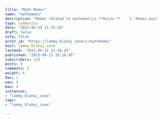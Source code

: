 ```yaml
---
title: "Math Memes" 
name: "mathmemes"
description: "Memes related to mathematics.**Rules:**    1: Memes must be related to mathematics in some way.    2: No bigotry of any kind.    "
type: community
date: "2023-06-19 11:35:28"
draft: false
nsfw: false
actor_id: "https://lemmy.blahaj.zone/c/mathmemes"
host: lemmy.blahaj.zone
lastmod: "2023-06-11 15:36:45"
published: "2023-06-11 15:16:45"
subscribers: 129
posts: 6
comments: 5
weight: 6
dau: 1
wau: 4
mau: 4
instances:
- "lemmy_blahaj_zone"
tags: 
- "lemmy_blahaj_zone"

---
```

